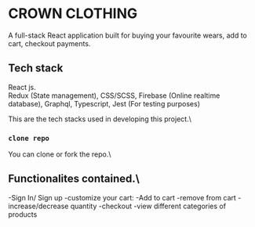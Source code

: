 # CROWN CLOTHING
A full-stack React application built for buying your favourite wears, add to cart, checkout payments. 

## Tech stack 
React js.\
Redux (State management), CSS/SCSS, Firebase (Online realtime database), Graphql, Typescript, Jest (For testing purposes)


This are the tech stacks used in developing this project.\


### `clone repo`
You can clone or fork the repo.\



## Functionalites contained.\
-Sign In/ Sign up 
-customize your cart: 
-Add to cart 
-remove from cart 
-increase/decrease quantity 
-checkout 
-view different categories of products
